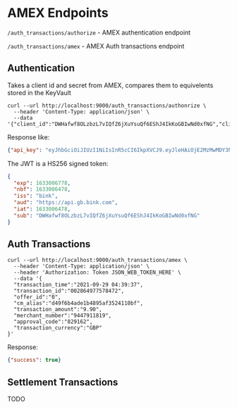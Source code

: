 # AMEX Endpoints

`/auth_transactions/authorize` - AMEX authentication endpoint

`/auth_transactions/amex` - AMEX Auth transactions endpoint

## Authentication

Takes a client id and secret from AMEX, compares them to equivelents stored in the KeyVault

```shell
curl --url http://localhost:9000/auth_transactions/authonrize \
  --header 'Content-Type: application/json' \
  --data '{"client_id":"DWHafwf8OLzbzL7vIQfZ6jXuYsuQf6EShJ4IkKoGBIwNd0xfNG","client_secret":"dFuupR8r2TJPYUxpByBVBHHkJiR4nriZDCWndD4755jMsX0usq"}'
```

Response like:
```json
{"api_key": "eyJhbGciOiJIUzI1NiIsInR5cCI6IkpXVCJ9.eyJleHAiOjE2MzMwMDY3NzgsIm5iZiI6MTYzMzAwNjQ3OCwiaXNzIjoiYmluayIsImF1ZCI6Imh0dHBzOi8vYXBpLmdiLmJpbmsuY29tIiwiaWF0IjoxNjMzMDA2NDc4LCJzdWIiOiJEV0hhZndmOE9MemJ6TDd2SVFmWjZqWHVZc3VRZjZFU2hKNElrS29HQkl3TmQweGZORyJ9.WqkOzEqdt8mOkOwoQHvXFALvkXr-eUEJiwyOuUNcpnA"}
```

The JWT is a HS256 signed token:
```json
{
  "exp": 1633006778,
  "nbf": 1633006478,
  "iss": "bink",
  "aud": "https://api.gb.bink.com",
  "iat": 1633006478,
  "sub": "DWHafwf8OLzbzL7vIQfZ6jXuYsuQf6EShJ4IkKoGBIwNd0xfNG"
}
```


## Auth Transactions

```shell
curl --url http://localhost:9000/auth_transactions/amex \
  --header 'Content-Type: application/json' \
  --header 'Authorization: Token JSON_WEB_TOKEN_HERE' \
  --data '{
  "transaction_time":"2021-09-29 04:39:37",
  "transaction_id":"002864977578472",
  "offer_id":"0",
  "cm_alias":"d49f6b4ade1b4895af3524110bf",
  "transaction_amount":"9.90",
  "merchant_number":"9447911819",
  "approval_code":"829162",
  "transaction_currency":"GBP"
}'
```

Response:
```json
{"success": true}
```

## Settlement Transactions

TODO